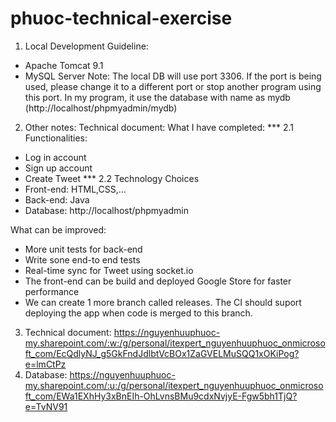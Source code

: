 # phuoc-technical-exercise
1. Local Development Guideline:
- Apache Tomcat 9.1
- MySQL Server
Note: The local DB will use port 3306. If the port is being used, please change it to a different port or stop another program using this port.
In my program, it use the database with name as mydb (http://localhost/phpmyadmin/mydb)

2. Other notes:
Technical document: 
What I have completed:
*** 2.1 Functionalities:
- Log in account
- Sign up account
- Create Tweet
*** 2.2 Technology Choices
- Front-end: HTML,CSS,...
- Back-end: Java
- Database: http://localhost/phpmyadmin

What can be improved:
- More unit tests for back-end
- Write sone end-to end tests
- Real-time sync for Tweet using socket.io
- The front-end can be build and deployed Google Store for faster performance
- We can create 1 more branch called releases. The CI should suport deploying the app when code is merged to this branch.
3. Technical document:
https://nguyenhuuphuoc-my.sharepoint.com/:w:/g/personal/itexpert_nguyenhuuphuoc_onmicrosoft_com/EcQdlyNJ_g5GkFndJdlbtVcBOx1ZaGVELMuSQQ1xOKiPog?e=lmCtPz
4. Database:
https://nguyenhuuphuoc-my.sharepoint.com/:u:/g/personal/itexpert_nguyenhuuphuoc_onmicrosoft_com/EWa1EXhHy3xBnEIh-OhLvnsBMu9cdxNvjyE-Fgw5bh1TjQ?e=TvNV91
